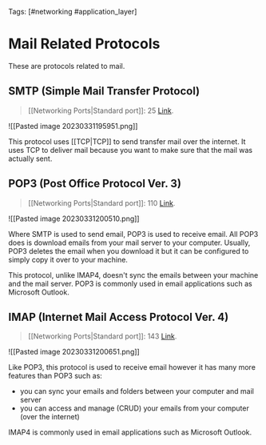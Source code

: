 Tags: [#networking #application_layer]

# Mail Related Protocols

These are protocols related to mail.

## SMTP (Simple Mail Transfer Protocol)

>[[Networking Ports|Standard port]]: 25
>[Link](https://en.wikipedia.org/wiki/Simple_Mail_Transfer_Protocol).

![[Pasted image 20230331195951.png]]

This protocol uses [[TCP|TCP]] to send transfer mail over the internet. It uses TCP to deliver mail because you want to make sure that the mail was actually sent.

## POP3 (Post Office Protocol Ver. 3)

>[[Networking Ports|Standard port]]: 110
>[Link](https://en.wikipedia.org/wiki/Post_Office_Protocol).

![[Pasted image 20230331200510.png]]

Where SMTP is used to send email, POP3 is used to receive email. All POP3 does is download emails from your mail server to your computer. Usually, POP3 deletes the email when you download it but it can be configured to simply copy it over to your machine.

This protocol, unlike IMAP4, doesn't sync the emails between your machine and the mail server. POP3 is commonly used in email applications such as Microsoft Outlook.

## IMAP (Internet Mail Access Protocol Ver. 4)

>[[Networking Ports|Standard port]]: 143
>[Link](https://en.wikipedia.org/wiki/Internet_Message_Access_Protocol).

![[Pasted image 20230331200651.png]]

Like POP3, this protocol is used to receive email however it has many more features than POP3 such as:

- you can sync your emails and folders between your computer and mail server
- you can access and manage (CRUD) your emails from your computer (over the internet)

IMAP4 is commonly used in email applications such as Microsoft Outlook.
